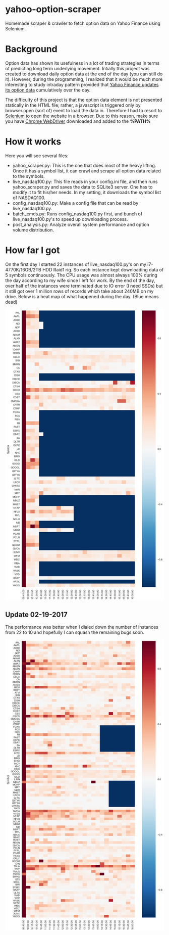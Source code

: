 # yahoo-option-scraper
Homemade scraper &amp; crawler to fetch option data on Yahoo Finance using Selenium.

# Background
Option data has shown its usefulness in a lot of trading strategies in terms of predicting long term underlying movement. Intially this project was created to download daily option data at the end of the day (you can still do it). However, during the programming, I realized that it would be much more interesting to study intraday pattern provided that [Yahoo Finance updates its option data](http://finance.yahoo.com/quote/SPY/options?p=SPY) cumulatively over the day.

The difficulty of this project is that the option data element is not presented statically in the HTML file; rather, a javascript is triggered only by browser.open (sort of) event to load the data in. Therefore I had to resort to [Selenium](http://selenium-python.readthedocs.io/) to open the website in a browser. Due to this reason, make sure you have [Chrome WebDriver](https://chromedriver.storage.googleapis.com/index.html?path=2.27/) downloaded and added to the **%PATH%**

# How it works
Here you will see several files:
* yahoo_scraper.py: This is the one that does most of the heavy lifting. Once it has a symbol list, it can crawl and scrape all option data related to the symbols.
* live_nasdaq100.py: This file reads in your config.ini file, and then runs yahoo_scraper.py and saves the data to SQLite3 server. One has to modify it to fit his/her needs. In my setting, it downloads the symbol list of NASDAQ100.
* config_nasdaq100.py: Make a config file that can be read by live_nasdaq100.py.
* batch_cmds.py: Runs config_nasdaq100.py first, and bunch of live_nasdaq100.py's to speed up downloading process.
* post_analysis.py: Analyze overall system performance and option volume distribution.

# How far I got
On the first day I started 22 instances of live_nasdaq100.py's on my i7-4770K/16GB/2TB HDD Raid1 rig. So each instance kept downloading data of 5 symbols continuously. The CPU usage was almost always 100% during the day according to my wife since I left for work. By the end of the day, over half of the instances were terminated due to IO error (I need SSDs) but it still got over 1 million rows of records which take about 240MB on my drive. Below is a heat map of what happened during the day. (Blue means dead)

![Performance](monitor/20170213.png)

## Update 02-19-2017
The performance was better when I dialed down the number of instances from 22 to 10 and hopefully I can squash the remaining bugs soon.

![Performance](monitor/20170216.png)

